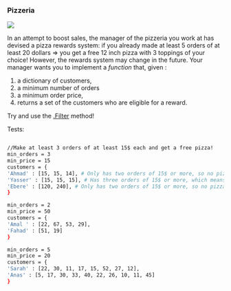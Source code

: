 ### Pizzeria
![](https://media.giphy.com/media/l2QZYPfMQ90gyJAWI/giphy.gif)


In an attempt to boost sales, the manager of the pizzeria you work at has devised a pizza rewards system: 
if you already made at least 5 orders of at least 20 dollars => you get a free 12 inch pizza with 3 toppings of your choice!
However, the rewards system may change in the future.
Your manager wants you to implement a *function* that, given : 
1. a dictionary of customers, 
1. a minimum number of orders
1. a minimum order price,
1. returns a set of the customers who are eligible for a reward.

Try and use the [.Filter](https://developer.mozilla.org/en-US/docs/Web/JavaScript/Reference/Global_Objects/Array/filter) method!


Tests: 

```bash

//Make at least 3 orders of at least 15$ each and get a free pizza!
min_orders = 3
min_price = 15
customers = {
'Ahmad' : [15, 15, 14], # Only has two orders of 15$ or more, so no pizza
'Yasser' : [15, 15, 15], # Has three orders of 15$ or more, which means FREE PIZZA!
'Ebere' : [120, 240], # Only has two orders of 15$ or more, so no pizza
}

```
```bash
min_orders = 2
min_price = 50
customers = {
'Amal ' : [22, 67, 53, 29],
'Fahad' : [51, 19]
}
```

```bash
min_orders = 5
min_price = 20
customers = {
'Sarah' : [22, 30, 11, 17, 15, 52, 27, 12], 
'Anas' : [5, 17, 30, 33, 40, 22, 26, 10, 11, 45]
}

```
